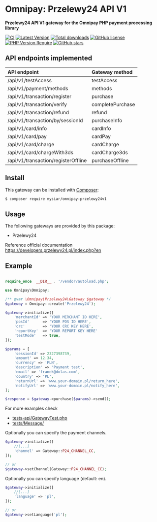 # Omnipay: Przelewy24 API V1

**Przelewy24 API V1 gateway for the Omnipay PHP payment processing library**

[![CI](https://github.com/mysiar-org/omnipay-przelewy24v1/actions/workflows/ci.yml/badge.svg)](https://github.com/mysiar-org/omnipay-przelewy24v1/actions/workflows/ci.yml)
[![Latest Version](https://img.shields.io/github/release/mysiar-org/omnipay-przelewy24v1.svg)](https://github.com/mysiar/omnipay-przelewy24v1/releases)
[![Total downloads](https://img.shields.io/packagist/dt/mysiar/omnipay-przelewy24v1.svg)](https://packagist.org/packages/mysiar/omnipay-przelewy24v1)
[![GitHub license](https://img.shields.io/github/license/mysiar-org/omnipay-przelewy24v1)](https://github.com/mysiar-org/omnipay-przelewy24v1/blob/main/LICENSE)
[![PHP Version Require](http://poser.pugx.org/mysiar/omnipay-przelewy24v1/require/php)](https://packagist.org/packages/mysiar/omnipay-przelewy24v1)
[![GitHub stars](https://img.shields.io/github/stars/mysiar-org/omnipay-przelewy24v1)](https://github.com/mysiar-org/omnipay-przelewy24v1/stargazers)


## API endpoints implemented

| API endpoint                        | Gateway method   |
|:------------------------------------|:-----------------|
| /api/v1/testAccess                  | testAccess       |
| /api/v1/payment/methods             | methods          |
| /api/v1/transaction/register        | purchase         |
| /api/v1/transaction/verify          | completePurchase |
| /api/v1/transaction/refund          | refund           |
| /api/v1/transaction/by/sessionId    | purchaseInfo     |
| /api/v1/card/info                   | cardInfo         |
| /api/v1/card/pay                    | cardPay          |
| /api/v1/card/charge                 | cardCharge       |
| /api/v1/card/chargeWith3ds          | cardCharge3ds    |
| /api/v1/transaction/registerOffline | purchaseOffline  |

## Install

This gateway can be installed with [Composer](https://getcomposer.org/):

``` bash
$ composer require mysiar/omnipay-przelewy24v1
```

## Usage

The following gateways are provided by this package:

* Przelewy24

Reference official documentation https://developers.przelewy24.pl/index.php?en

## Example

```php

require_once  __DIR__ . '/vendor/autoload.php';

use Omnipay\Omnipay;

/** @var \Omnipay\Przelewy24\Gateway $gateway */
$gateway = Omnipay::create('Przelewy24');

$gateway->initialize([
    'merchantId' => 'YOUR MERCHANT ID HERE',
    'posId'      => 'YOUR POS ID HERE',
    'crc'        => 'YOUR CRC KEY HERE',
    'reportKey'  => 'YOUR REPORT KEY HERE'
    'testMode'   => true,
]);

$params = [
    'sessionId' => 2327398739,
    'amount' => 12.34,
    'currency' => 'PLN',
    'description' => 'Payment test',
    'email' => 'franek@dolas.com',
    'country' => 'PL',
    'returnUrl' => 'www.your-domain.pl/return_here',
    'notifyUrl' => 'www.your-domain.pl/notify_here',
];

$response = $gateway->purchase($params)->send();
```

For more examples check 
* [tests-api/GatewayTest.php](tests-api/GatewayTest.php)
* [tests/Message/](tests/Message/)

Optionally you can specify the payment channels.

```php
$gateway->initialize([
    //[...]
    'channel' => Gateway::P24_CHANNEL_CC,
]);

// or
$gateway->setChannel(Gateway::P24_CHANNEL_CC); 
```

Optionally you can specify language (default: en).

```php
$gateway->initialize([
    //[...]
    'language' => 'pl',
]);

// or
$gateway->setLanguage('pl'); 
```
